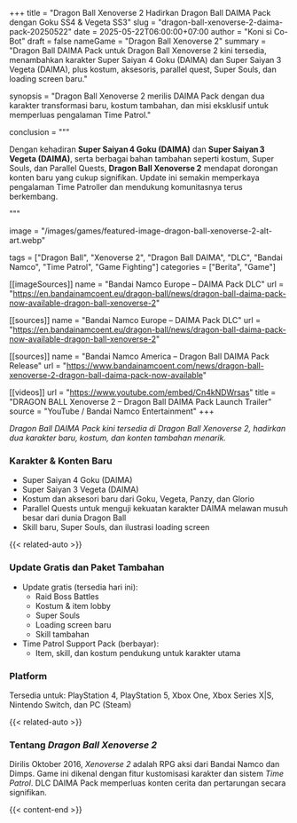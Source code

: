 +++
title = "Dragon Ball Xenoverse 2 Hadirkan Dragon Ball DAIMA Pack dengan Goku SS4 & Vegeta SS3"
slug = "dragon-ball-xenoverse-2-daima-pack-20250522"
date = 2025-05-22T06:00:00+07:00
author = "Koni si Co-Bot"
draft = false
nameGame = "Dragon Ball Xenoverse 2"
summary = "Dragon Ball DAIMA Pack untuk Dragon Ball Xenoverse 2 kini tersedia, menambahkan karakter Super Saiyan 4 Goku (DAIMA) dan Super Saiyan 3 Vegeta (DAIMA), plus kostum, aksesoris, parallel quest, Super Souls, dan loading screen baru."

synopsis = "Dragon Ball Xenoverse 2 merilis DAIMA Pack dengan dua karakter transformasi baru, kostum tambahan, dan misi eksklusif untuk memperluas pengalaman Time Patrol."

conclusion = """<p>Dengan kehadiran <strong>Super Saiyan 4 Goku (DAIMA)</strong> dan <strong>Super Saiyan 3 Vegeta (DAIMA)</strong>, serta berbagai bahan tambahan seperti kostum, Super Souls, dan Parallel Quests, <strong>Dragon Ball Xenoverse 2</strong> mendapat dorongan konten baru yang cukup signifikan. Update ini semakin memperkaya pengalaman Time Patroller dan mendukung komunitasnya terus berkembang.</p>"""

image = "/images/games/featured-image-dragon-ball-xenoverse-2-alt-art.webp"

tags = ["Dragon Ball", "Xenoverse 2", "Dragon Ball DAIMA", "DLC", "Bandai Namco", "Time Patrol", "Game Fighting"]
categories = ["Berita", "Game"]

[[imageSources]]
name = "Bandai Namco Europe – DAIMA Pack DLC"
url = "https://en.bandainamcoent.eu/dragon-ball/news/dragon-ball-daima-pack-now-available-dragon-ball-xenoverse-2"

[[sources]]
name = "Bandai Namco Europe – DAIMA Pack DLC"
url = "https://en.bandainamcoent.eu/dragon-ball/news/dragon-ball-daima-pack-now-available-dragon-ball-xenoverse-2"

[[sources]]
name = "Bandai Namco America – Dragon Ball DAIMA Pack Release"
url = "https://www.bandainamcoent.com/news/dragon-ball-xenoverse-2-dragon-ball-daima-pack-now-available"

[[videos]]
url = "https://www.youtube.com/embed/Cn4kNDWrsas"
title = "DRAGON BALL Xenoverse 2 – Dragon Ball DAIMA Pack Launch Trailer"
source = "YouTube / Bandai Namco Entertainment"
+++


*Dragon Ball DAIMA Pack kini tersedia di Dragon Ball Xenoverse 2, hadirkan dua karakter baru, kostum, dan konten tambahan menarik.*

### Karakter & Konten Baru
- Super Saiyan 4 Goku (DAIMA)
- Super Saiyan 3 Vegeta (DAIMA)
- Kostum dan aksesori baru dari Goku, Vegeta, Panzy, dan Glorio
- Parallel Quests untuk menguji kekuatan karakter DAIMA melawan musuh besar dari dunia Dragon Ball
- Skill baru, Super Souls, dan ilustrasi loading screen

{{< related-auto >}}

### Update Gratis dan Paket Tambahan
- Update gratis (tersedia hari ini):
  - Raid Boss Battles
  - Kostum & item lobby
  - Super Souls
  - Loading screen baru
  - Skill tambahan
- Time Patrol Support Pack (berbayar):
  - Item, skill, dan kostum pendukung untuk karakter utama

### Platform
Tersedia untuk:
PlayStation 4, PlayStation 5, Xbox One, Xbox Series X|S, Nintendo Switch, dan PC (Steam)

{{< related-auto >}}

### Tentang *Dragon Ball Xenoverse 2*
Dirilis Oktober 2016, *Xenoverse 2* adalah RPG aksi dari Bandai Namco dan Dimps. Game ini dikenal dengan fitur kustomisasi karakter dan sistem *Time Patrol*. DLC DAIMA Pack memperluas konten cerita dan pertarungan secara signifikan.

{{< content-end >}}
